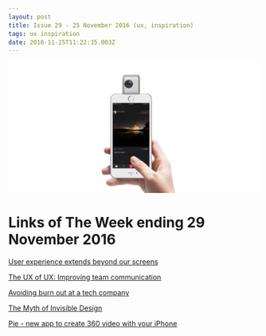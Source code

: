 ```yaml
---
layout: post
title: Issue 29 - 25 November 2016 (ux, inspiration)
tags: ux inspiration
date: 2016-11-25T11:22:35.003Z
---
```

![User experience extends beyond our screens](/assets/uploads/issue-29.png "User experience extends beyond our screens")

# Links of The Week ending 29 November 2016

<a href="http://hackingui.com/design/the-way-user-experience-extends-beyond-our-screens/" target="_blank">User experience extends beyond our screens</a>

<a href="http://blog.invisionapp.com/improving-team-communication/" target="_blank">The UX of UX: Improving team communication</a>

<a href="https://uxdesign.cc/avoiding-burn-out-at-a-tech-company-f00529c8fd72" target="_blank">Avoiding burn out at a tech company</a>

<a href="https://medium.com/@odannyboy/the-myth-of-invisible-design-c67d590babe9" target="_blank">The Myth of Invisible Design</a>

<a href="https://www.pie.video/" target="_blank">Pie - new app to create 360 video with your iPhone</a>